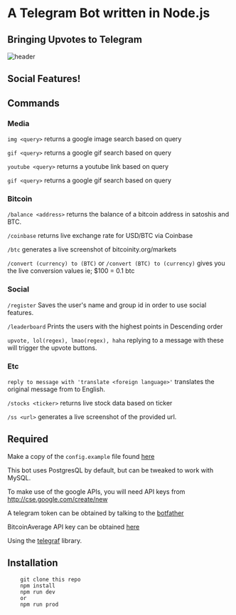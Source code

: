 # A Telegram Bot written in Node.js

## Bringing Upvotes to Telegram


![header](https://cloud.githubusercontent.com/assets/5941389/22005157/f0e793be-dc15-11e6-8ea8-292dbf54f2e3.png)

## Social Features!





## Commands


### Media
 `img <query>`
  returns a google image search based on query

  `gif <query>`
  returns a google gif search based on query

  `youtube <query>`
  returns a youtube link based on query

  `gif <query>`
  returns a google gif search based on query

### Bitcoin
  `/balance <address>`
  returns the balance of a bitcoin address in satoshis and BTC.

  `/coinbase`
  returns live exchange rate for USD/BTC via Coinbase

  `/btc`
  generates a live screenshot of bitcoinity.org/markets

  `/convert (currency) to (BTC)` or `/convert (BTC) to (currency)`
  gives you the live conversion values ie; $100 = 0.1 btc

### Social

  `/register`
  Saves the user's name and group id in order to use social features.

  `/leaderboard`
  Prints the users with the highest points in Descending order

  `upvote, lol(regex), lmao(regex), haha`
  replying to a message with these will trigger the upvote buttons.

### Etc

  `reply to message with 'translate <foreign language>'`
  translates the original message from <foreign language> to English.

  `/stocks <ticker>`
  returns live stock data based on ticker

  `/ss <url>`
  generates a live screenshot of the provided url.



## Required


  Make a copy of the `config.example` file found [here](https://github.com/combatch/onebjjbot/blob/master/config/config.example)

  This bot uses PostgresQL by default, but can be tweaked to work with MySQL.

  To make use of the google APIs, you will need API keys from http://cse.google.com/create/new

  A telegram token can be obtained by talking to the [botfather](https://core.telegram.org/bots#6-botfather)

  BitcoinAverage API key can be obtained [here](https://bitcoinaverage.com/en/register)



  Using the [telegraf](https://github.com/telegraf/telegraf) library.




## Installation
```
    git clone this repo
    npm install
    npm run dev
    or
    npm run prod
```


